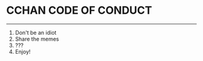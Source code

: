 # CCHAN CODE OF CONDUCT
-----------------------

1. Don't be an idiot
2. Share the memes
3. ???
4. Enjoy!


